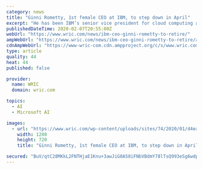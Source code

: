 ```yaml
---
category: news
title: "Ginni Rometty, 1st female CEO at IBM, to step down in April"
excerpt: "He has been IBM’s senior vice president for cloud computing and cognitive software and also has a long career ... But the company has been overshadowed by top cloud rivals Amazon, Microsoft and Google in competing to sell its internet-based computing services to businesses. In a risky effort to catch up to the competition, IBM spent $34 ..."
publishedDateTime: 2020-02-07T20:55:00Z
webUrl: "https://www.wric.com/news/ibm-ceo-ginni-rometty-to-retire/"
ampWebUrl: "https://www.wric.com/news/ibm-ceo-ginni-rometty-to-retire/amp/"
cdnAmpWebUrl: "https://www-wric-com.cdn.ampproject.org/c/s/www.wric.com/news/ibm-ceo-ginni-rometty-to-retire/amp/"
type: article
quality: 44
heat: 44
published: false

provider:
  name: WRIC
  domain: wric.com

topics:
  - AI
  - Microsoft AI

images:
  - url: "https://www.wric.com/wp-content/uploads/sites/74/2020/01/d4ea27546d7041929aa2fff7143a9977.jpg?w=1280&h=720&crop=1"
    width: 1280
    height: 720
    title: "Ginni Rometty, 1st female CEO at IBM, to step down in April"

secured: "BuV/qtC28MKkL2FNTHjaE1Knu+3awJiG0A58iFNbVBdmY78lTsQ993eSg6wdp/z/+6DpVdtghtXK9Q1NYIjb7RaLwtk8yaXeGy//gMDClUH8ZIgS83y56xaTciKo5K6NdYvgGcLif1YlKzsLDCNEXtjyyhJt0vDXiY4JcuzagD+BscWiAQHGJj5LjGyYTFxdyaO8/HFu725dldseFSJlbFADhoSHDGSYPQQFb2B+lhb/JPUK+bo8ARQYzTRdJmdCa4JatMmqTqiBSFPRK20zI2UT7RIF5RmPGsPoLRnzyUsw0dt36e3N3S3UWJEhvrdG;2DfhdVaHVwtZCbfX6F82lw=="
---
```



